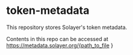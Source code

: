 # token-metadata

This repository stores Solayer's token metadata.

Contents in this repo can be accessed at https://metadata.solayer.org/{path_to_file
}